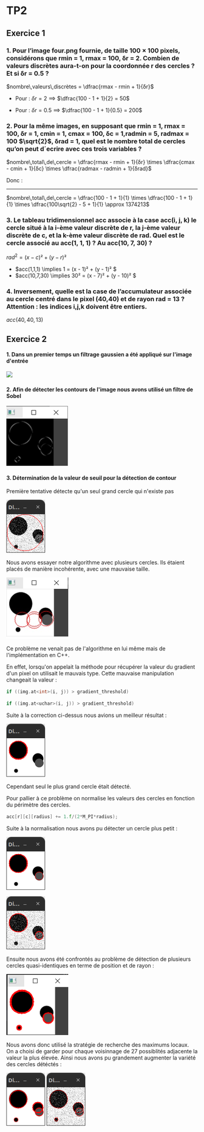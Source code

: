 ﻿# TP2

## Exercice 1

### 1. Pour l’image four.png fournie, de taille 100 × 100 pixels, considérons que rmin = 1, rmax = 100, δr = 2. Combien de valeurs discrètes aura-t-on pour la coordonnée r des cercles ? Et si δr = 0.5 ?

$nombre\,valeurs\,discrètes = \dfrac{rmax - rmin + 1}{δr}$

- Pour : $δr = 2$ $\implies$ $\dfrac{100 - 1 + 1}{2} = 50$

- Pour : $δr = 0.5$ $\implies$ $\dfrac{100 - 1 + 1}{0.5} = 200$

### 2. Pour la même images, en supposant que rmin = 1, rmax = 100, δr = 1, cmin = 1, cmax = 100, δc = 1,radmin = 5, radmax = 100 $\sqrt{2}$, δrad = 1, quel est le nombre total de cercles qu’on peut d´ecrire avec ces trois variables ?

$nombre\,total\,de\,cercle = \dfrac{rmax - rmin + 1}{δr} \times \dfrac{cmax - cmin + 1}{δc} \times \dfrac{radmax - radmin + 1}{δrad}$

Donc :

---

$nombre\,total\,de\,cercle = \dfrac{100 - 1 + 1}{1} \times \dfrac{100 - 1 + 1}{1} \times \dfrac{100\sqrt{2} - 5 + 1}{1} \approx 1374213$

### 3. Le tableau tridimensionnel acc associe à la case acc(i, j, k) le cercle situé à la i-ème valeur discrète de r, la j-ème valeur discrète de c, et la k-ème valeur discrète de rad. Quel est le cercle associé au acc(1, 1, 1) ? Au acc(10, 7, 30) ?

$rad^2 = (x - c)² + (y - r)²$

- $acc(1,1,1) \implies 1 = (x - 1)² + (y - 1)² $
- $acc(10,7,30) \implies 30² = (x - 7)² + (y - 10)² $

### 4. Inversement, quelle est la case de l’accumulateur associée au cercle centré dans le pixel (40,40) et de rayon rad = 13 ? Attention : les indices i,j,k doivent être entiers.

$acc(40, 40, 13)$

## Exercice 2

#### 1. Dans un premier temps un filtrage gaussien a été appliqué sur l'image d'entrée

![](/rapport/img/fourn.png)

#### 2. Afin de détecter les contours de l'image nous avons utilisé un filtre de Sobel

![](/rapport/img/sobel.png)

#### 3. Détermination de la valeur de seuil pour la détection de contour

Première tentative détecte qu'un seul grand cercle qui n'existe pas

![](/rapport/img/first_try.png)

Nous avons essayer notre algorithme avec plusieurs cercles.
Ils étaient placés de manière incohérente, avec une mauvaise taille.

![](/rapport/img/error_type.jpg)

Ce problème ne venait pas de l'algorithme en lui même mais de l'implémentation en C++.

En effet, lorsqu'on appelait la méthode pour récupérer la valeur du gradient d'un pixel on utilisait le mauvais type.
Cette mauvaise manipulation changeait la valeur :

```cpp
if ((img.at<int>(i, j)) > gradient_threshold)
```

```cpp
if ((img.at<uchar>(i, j)) > gradient_threshold)
```

Suite à la correction ci-dessus nous avions un meilleur résultat :

![](/rapport/img/sans_correct.png)

Cependant seul le plus grand cercle était détecté.

Pour pallier à ce problème on normalise les valeurs des cercles en fonction du périmètre des cercles.

```cpp
acc[r][c][radius] += 1.f/(2*M_PI*radius);
```

Suite à la normalisation nous avons pu détecter un cercle plus petit :

![](/rapport/img/correct.png)

![](/rapport/img/bruit.png)

Ensuite nous avons été confrontés au problème de détection de plusieurs cercles quasi-identiques en terme de position et de rayon :

![](/rapport/img/overlap.png)

Nous avons donc utilisé la stratégie de recherche des maximums locaux. On a choisi de garder pour chaque voisinnage de 27 possiblités adjacente la valeur la plus élevée. Ainsi nous avons pu grandement augmenter la variété des cercles détéctés :

![](/rapport/img/less-overlap.png)
![](/rapport/img/less-overlap2.png)